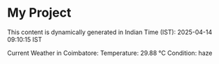 # My Project

This content is dynamically generated in Indian Time (IST): 2025-04-14 09:10:15 IST


Current Weather in Coimbatore:
Temperature: 29.88 °C
Condition: haze
